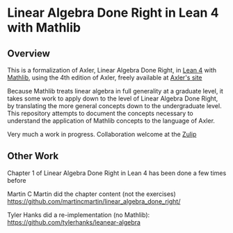 # Linear Algebra Done Right in Lean 4 with Mathlib

## Overview

This is a formalization of Axler, Linear Algebra Done Right, in [Lean 4](https://lean-lang.org/) with [Mathlib](https://github.com/leanprover-community/mathlib4),
using the 4th edition of Axler, freely available at [Axler's site](https://linear.axler.net/)

Because Mathlib treats linear algebra in full generality at a graduate level, it takes some work to apply down to the level of Linear Algebra Done Right, by translating the more general concepts down to the undergraduate level. This repository attempts to document the concepts necessary to understand the application of Mathlib concepts to the language of Axler.

Very much a work in progress. Collaboration welcome at the [Zulip](https://leanprover.zulipchat.com/)

## Other Work

Chapter 1 of Linear Algebra Done Right in Lean 4 has been done a few times before

Martin C Martin did the chapter content (not the exercises) <https://github.com/martincmartin/linear_algebra_done_right/>

Tyler Hanks did a re-implementation (no Mathlib): <https://github.com/tylerhanks/leanear-algebra>
